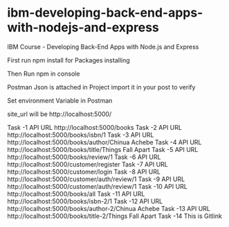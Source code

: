 # ibm-developing-back-end-apps-with-nodejs-and-express
IBM Course - Developing Back-End Apps with Node.js and Express

First run npm install for Packages installing

Then Run npm in console

Postman Json is attached in Project import it in your post to verify

Set environment Variable in Postman

site_url will be http://localhost:5000/

Task -1 API URL http://localhost:5000/books
Task -2 API URL http://localhost:5000/books/isbn/1
Task -3 API URL http://localhost:5000/books/author/Chinua Achebe
Task -4 API URL http://localhost:5000/books/title/Things Fall Apart
Task -5 API URL http://localhost:5000/books/review/1
Task -6 API URL http://localhost:5000/customer/register
Task -7 API URL http://localhost:5000/customer/login
Task -8 API URL http://localhost:5000/customer/auth/review/1
Task -9 API URL http://localhost:5000/customer/auth/review/1
Task -10 API URL http://localhost:5000/books/all
Task -11 API URL http://localhost:5000/books/isbn-2/1
Task -12 API URL http://localhost:5000/books/author-2/Chinua Achebe
Task -13 API URL http://localhost:5000/books/title-2/Things Fall Apart
Task -14 This is Gitlink
